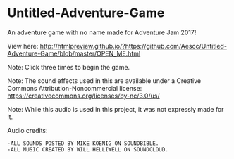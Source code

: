 # Untitled-Adventure-Game

An adventure game with no name made for Adventure Jam 2017!

View here: http://htmlpreview.github.io/?https://github.com/Aescc/Untitled-Adventure-Game/blob/master/OPEN_ME.html

Note: Click three times to begin the game.

Note: The sound effects used in this are available under a Creative Commons Attribution-Noncommercial license: https://creativecommons.org/licenses/by-nc/3.0/us/

Note: While this audio is used in this project, it was not expressly made for it.

Audio credits:

	-ALL SOUNDS POSTED BY MIKE KOENIG ON SOUNDBIBLE.
	-ALL MUSIC CREATED BY WILL HELLIWELL ON SOUNDCLOUD.
	
